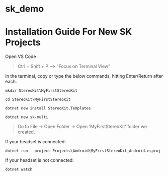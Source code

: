 # sk_demo
 

# Installation Guide For New SK Projects

Open VS Code

> Ctrl + Shift + P --> "Focus on Terminal View"

In the terminal, copy or type the below commands, hitting Enter/Return after each.

`mkdir StereoKit\MyFirstStereoKit`

`cd StereoKit\MyFirstStereoKit`

`dotnet new install StereoKit.Templates`

`dotnet new sk-multi`

> Go to File -> Open Folder -> Open 'MyFirstStereoKit' folder we created.

If your headset is connected:

`dotnet run --project Projects\Android\MyFirstStereoKit_Android.csproj` 

If your headset is not connected:

`dotnet watch`


